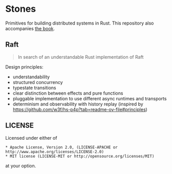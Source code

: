# Stones

Primitives for building distributed systems in Rust.
This repository also accompanies [the book](https://maksimryndin.github.io/distributed-book/).

## Raft

> In search of an understandable Rust implementation of Raft

Design principles:
* understandability
* structured concurrency
* typestate transitions
* clear distinction between effects and pure functions
* pluggable implementation to use different async runtimes and transports
* determinism and observability with history replay (inspired by https://github.com/w3f/hs-p4p?tab=readme-ov-file#principles)

## LICENSE

Licensed under either of

    * Apache License, Version 2.0, (LICENSE-APACHE or http://www.apache.org/licenses/LICENSE-2.0)
    * MIT license (LICENSE-MIT or http://opensource.org/licenses/MIT)

at your option.
